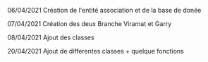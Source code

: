 06/04/2021 Création de l'entité association et de la base de donée

07/04/2021 Création des deux Branche Viramat et Garry

08/04/2021 Ajout des classes 

20/04/2021 Ajout de differentes classes + quelque fonctions
